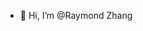 - 👋 Hi, I’m @Raymond Zhang

<!---
Raymond-Zhang-Dev/Raymond-Zhang-Dev is a ✨ special ✨ repository because its `README.md` (this file) appears on your GitHub profile.
You can click the Preview link to take a look at your changes.
--->
